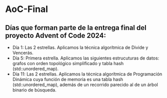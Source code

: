 # AoC-Final
## Días que forman parte de la entrega final del proyecto Advent of Code 2024:
- Día 1: Las 2 estrellas. Aplicamos la técnica algorítmica de Divide y Vencerás.
- Día 5: Primera estrella. Aplicamos las siguientes estrucuturas de datos: grafos con orden topológico simplificado y tabla hash (std::unordered_map).
- Día 11: Las 2 estrellas. Aplicamos la técnica algorítmica de Programación Dinámica cuya función de memoria es una tabla hash (std::unordered_map), además de un recorrido parecido al de un árbol binario de búsqueda.

